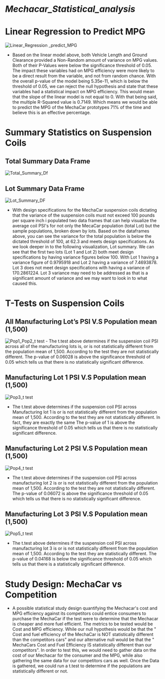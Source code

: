 # *Mechacar_Statistical_analysis*

# Linear Regression to Predict MPG
![Linear_Regression _predict_MPG](https://user-images.githubusercontent.com/117245167/224563014-07b15c90-8585-4994-8def-4617bd6656aa.png)

  - Based on the linear model above, both Vehicle Length and Ground Clearance provided a Non-Random amount of variance on MPG values. Both of their P-Values were below the significance threshold of 0.05. The impact these variables had on MPG efficiency were more likely to be a direct result from the variable, and not from random chance. With the overall p-value of the model being 5.35e-11, which is below the threshold of 0.05, we can reject the null hypothesis and state that these variables had a statistical impact on MPG efficiency. This would mean that the slope of the linear model is not equal to 0. With that being said, the multiple R-Squared value is 0.7149. Which means we would be able to predict the MPG of the MechaCar prototypes 71% of the time and believe this is an effective percentage.


# Summary Statistics on Suspension Coils

## Total Summary Data Frame
![Total_Summary_Df](https://user-images.githubusercontent.com/117245167/224563117-5374f154-f8ba-4f85-ad48-97844aaf4de7.png)

## Lot Summary Data Frame
![Lot_Summary_DF](https://user-images.githubusercontent.com/117245167/224563108-7229a0fd-f0d8-4d89-9e8c-03f74b28e8ba.png)

  - With design specifications for the MechaCar suspension coils dictating that the variance of the suspension coils must not exceed 100 pounds per square inch i populated two data frames that can help visualize the average coil PSI's for not only the MecaCar population (total Lot) but the sample populations, broken down by lots. Based on the dataframes above, you can see the variance for the total population is below the dictated threshold of 100, at 62.3 and meets design specifications. As we look deeper in to the following visualization, Lot summary. We can see that the first two lots (Lot 1 and Lot 2) both meet design specifications by having variance figures below 100. With Lot 1 having a variance figure of 0.9795918 and Lot 2 having a variance of 7.4693878. Lot 3 does not meet design specifications with having a variance of 170.2861224. Lot 3 variance may need to be addressed as that is a significant amount of variance and we may want to look in to what caused this. 
 
 # T-Tests on Suspension Coils
## All Manufacturing Lot’s PSI V.S Population mean (1,500)
![Pop1_Pop2_t test](https://user-images.githubusercontent.com/117245167/224563159-eb2f9adc-cadd-4094-a76b-01d59cbd5473.png)
    - The t.test above determines if the suspension coil PSI across all of the manufacturing lots is, or is not statistically different from the population mean of 1,500. According to the test they are not statistically different. The p-value of 0.06028 is above the significance threshold of 0.05 which tells us that there is no statistically significant difference. 

## Manufacturing Lot 1 PSI V.S Population mean (1,500)
![Pop3_t test](https://user-images.githubusercontent.com/117245167/224563170-37ea6286-d403-448c-8b7c-455b6b9bc556.png)
  - The t.test above determines if the suspension coil PSI across Manufacturing lot 1 is or is not statistically different from the population mean of 1,500. According to the test they are not statistically different. In fact, they are exactly the same The p-value of 1 is above the significance threshold of 0.05 which tells us that there is no statistically significant difference.

## Manufacturing Lot 2 PSI V.S Population mean (1,500)
![Pop4_t test](https://user-images.githubusercontent.com/117245167/224563177-47ffba80-08b0-4e14-9f03-604ce4fd0a00.png)
  - The t.test above determines if the suspension coil PSI across manufacturing lot 2 is or is not statistically different from the population mean of 1,500. According to the test they are not statistically different. The p-value of 0.06072 is above the significance threshold of 0.05 which tells us that there is no statistically significant difference.

## Manufacturing Lot 3 PSI V.S Population mean (1,500)
![Pop5_t test](https://user-images.githubusercontent.com/117245167/224563180-bf27f280-6c9d-4f94-8af0-820faa1f47dd.png)
- The t.test above determines if the suspension coil PSI across manufacturing lot 3 is or is not statistically different from the population mean of 1,500. According to the test they are statistically different. The p-value of 0.04168 is below the significance threshold of 0.05 which tells us that there is a statistically significant difference.



 # Study Design: MechaCar vs Competition
  - A possible statistical study design quantifying the Mechacar's cost and MPG efficiency against its competitors could entice consumers to purchase the MechaCar if the test were to determine that the Mechacar is cheaper and more fuel efficient.  The metrics to be tested would be Cost and MPG efficiency. While our null hypothesis would be that the " Cost and fuel efficiency of the MechaCar is NOT statistically different than the competitors cars" and our alternative null would be that the " MechaCars Cost and Fuel Efficiency IS statistically different than our competitors". In order to test this, we would need to gather data on the cost of our Mechacar for the consumer and the MPG, while also gathering the same data for our competitors cars as well. Once the Data is gathered, we could run a t.test to determine if the populations are statistically different or not.


